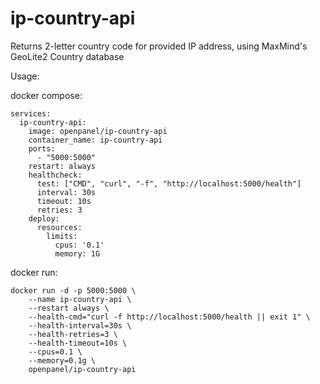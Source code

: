 # ip-country-api

Returns 2-letter country code for provided IP address, using MaxMind's GeoLite2 Country database

Usage:

docker compose:
```
services:
  ip-country-api:
    image: openpanel/ip-country-api
    container_name: ip-country-api
    ports:
      - "5000:5000"
    restart: always
    healthcheck:
      test: ["CMD", "curl", "-f", "http://localhost:5000/health"]
      interval: 30s
      timeout: 10s
      retries: 3
    deploy:
      resources:
        limits:
          cpus: '0.1'
          memory: 1G
```

docker run:
```
docker run -d -p 5000:5000 \
    --name ip-country-api \
    --restart always \
    --health-cmd="curl -f http://localhost:5000/health || exit 1" \
    --health-interval=30s \
    --health-retries=3 \
    --health-timeout=10s \
    --cpus=0.1 \
    --memory=0.1g \
    openpanel/ip-country-api
```
